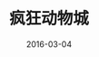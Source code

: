 ---
layout: movie-review
title: 疯狂动物城
description: >
  神作，幽默可爱。
category: 电影
img: assets/img/movie/before2020/疯狂动物城.webp
star: 6
date: 2016-03-04
---